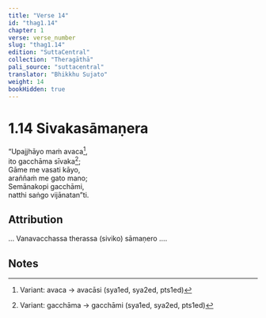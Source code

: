 ```yaml
---
title: "Verse 14"
id: "thag1.14"
chapter: 1
verse: verse_number
slug: "thag1.14"
edition: "SuttaCentral"
collection: "Theragāthā"
pali_source: "suttacentral"
translator: "Bhikkhu Sujato"
weight: 14
bookHidden: true
---
```


# 1.14 Sivakasāmaṇera

“Upajjhāyo maṁ avaca[^1],  
ito gacchāma sīvaka[^2];  
Gāme me vasati kāyo,  
araññaṁ me gato mano;  
Semānakopi gacchāmi,  
natthi saṅgo vijānatan”ti.  

## Attribution

… Vanavacchassa therassa (siviko) sāmaṇero ….  

## Notes

[^1]: Variant: avaca → avacāsi (sya1ed, sya2ed, pts1ed)

[^2]: Variant: gacchāma → gacchāmi (sya1ed, sya2ed, pts1ed)